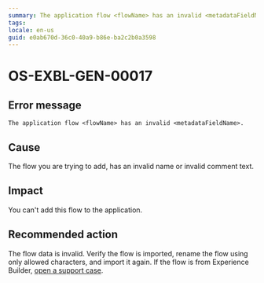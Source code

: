 ```yaml
---
summary: The application flow <flowName> has an invalid <metadataFieldName>.
tags:
locale: en-us
guid: e0ab670d-36c0-40a9-b86e-ba2c2b0a3598
---
```


# OS-EXBL-GEN-00017

## Error message

`The application flow <flowName> has an invalid <metadataFieldName>.`

## Cause

The flow you are trying to add, has an invalid name or invalid comment text.

## Impact

You can't add this flow to the application.

## Recommended action

The flow data is invalid. Verify the flow is imported, rename the flow using only allowed characters, and import it again.
If the flow is from Experience Builder, [open a support case](https://success.outsystems.com./Support).
